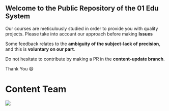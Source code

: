 ## Welcome to the Public Repository of the 01 Edu System

Our courses are meticulously studied in order to provide you with quality projects.
Please take into account our approach before making **Issues**

Some feedback relates to the **ambiguity of the subject**-**lack of precision**, and this is **voluntary on our part**.

Do not hesitate to contribute by making a PR in the **content-update branch**.

Thank You :smile:
# Content Team

![](https://www.01talent.com/wp-content/uploads/2021/10/01Talent-Vert-Blanc.png.webp)
